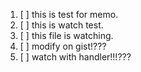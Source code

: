 1. [ ] this is test for memo.
1. [ ] this is watch test.
1. [ ] this file is watching.
1. [ ] modify on gist!???
1. [ ] watch with handler!!!???